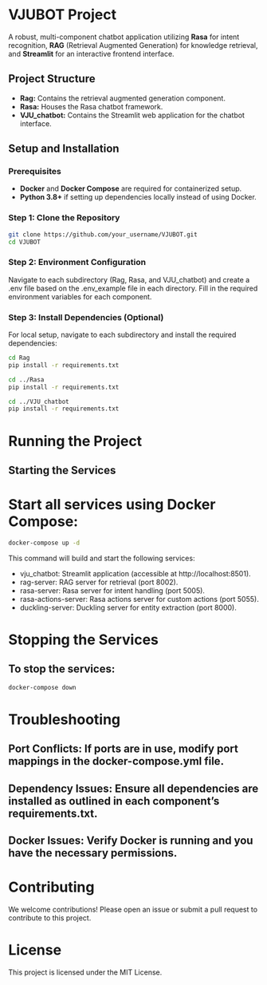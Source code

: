 # VJUBOT Project

A robust, multi-component chatbot application utilizing **Rasa** for intent recognition, **RAG** (Retrieval Augmented Generation) for knowledge retrieval, and **Streamlit** for an interactive frontend interface.

## Project Structure

* **Rag:** Contains the retrieval augmented generation component.
* **Rasa:** Houses the Rasa chatbot framework.
* **VJU_chatbot:** Contains the Streamlit web application for the chatbot interface.

## Setup and Installation

### Prerequisites

- **Docker** and **Docker Compose** are required for containerized setup.
- **Python 3.8+** if setting up dependencies locally instead of using Docker.

### Step 1: Clone the Repository

```bash
git clone https://github.com/your_username/VJUBOT.git
cd VJUBOT
```
### Step 2: Environment Configuration
Navigate to each subdirectory (Rag, Rasa, and VJU_chatbot) and create a .env file based on the .env_example file in each directory. Fill in the required environment variables for each component.

### Step 3: Install Dependencies (Optional)
For local setup, navigate to each subdirectory and install the required dependencies:

```bash
cd Rag
pip install -r requirements.txt

cd ../Rasa
pip install -r requirements.txt

cd ../VJU_chatbot
pip install -r requirements.txt
```

# Running the Project
## Starting the Services
# Start all services using Docker Compose:
```bash
docker-compose up -d
```
This command will build and start the following services:

- vju_chatbot: Streamlit application (accessible at http://localhost:8501).
- rag-server: RAG server for retrieval (port 8002).
- rasa-server: Rasa server for intent handling (port 5005).
- rasa-actions-server: Rasa actions server for custom actions (port 5055).
- duckling-server: Duckling server for entity extraction (port 8000).

# Stopping the Services
## To stop the services:
```bash
docker-compose down
```

# Troubleshooting
## Port Conflicts: If ports are in use, modify port mappings in the docker-compose.yml file.
## Dependency Issues: Ensure all dependencies are installed as outlined in each component’s requirements.txt.
## Docker Issues: Verify Docker is running and you have the necessary permissions.
# Contributing
We welcome contributions! Please open an issue or submit a pull request to contribute to this project.

# License
This project is licensed under the MIT License.
